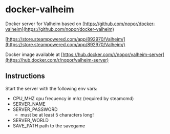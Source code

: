 # docker-valheim
Docker server for Valheim based on [https://github.com/nopor/docker-valheim](https://github.com/nopor/docker-valheim)

[https://store.steampowered.com/app/892970/Valheim/](https://store.steampowered.com/app/892970/Valheim/)

Docker image available at [https://hub.docker.com/r/nopor/valheim-server](https://hub.docker.com/r/nopor/valheim-server)

## Instructions
Start the server with the following env vars:
- CPU_MHZ cpu frecuency in mhz (required by steamcmd)
- SERVER_NAME
- SERVER_PASSWORD
  - must be at least 5 characters long!
- SERVER_WORLD
- SAVE_PATH path to the savegame
